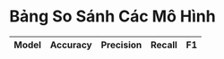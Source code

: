# Bảng So Sánh Các Mô Hình

| Model | Accuracy | Precision | Recall | F1 |
|-------|----------|-----------|--------|----|
